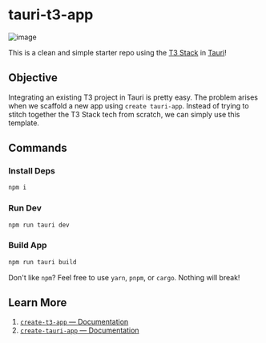 # tauri-t3-app

![image](https://user-images.githubusercontent.com/89210438/206230145-c1faee43-27ce-4e7f-a44c-b259c752d585.png)

This is a clean and simple starter repo using the [T3 Stack](https://create.t3.gg/) in [Tauri](https://tauri.app/)!

## Objective

Integrating an existing T3 project in Tauri is pretty easy. The problem arises when we scaffold a new app using `create tauri-app`. Instead of trying to stitch together the T3 Stack tech from scratch, we can simply use this template.

## Commands

### Install Deps

```sh
npm i
```

### Run Dev 

```sh
npm run tauri dev
```

### Build App

```sh
npm run tauri build
```

Don't like `npm`? Feel free to use `yarn`, `pnpm`, or `cargo`. Nothing will break! 

## Learn More

1. [`create-t3-app` — Documentation](https://create.t3.gg/)
2. [`create-tauri-app` — Documentation](https://tauri.app/)
